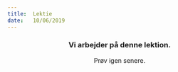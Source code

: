```yaml
---
title:  Lektie
date:   10/06/2019
---
```


### <center>Vi arbejder på denne lektion.</center>
<center>Prøv igen senere.</center>